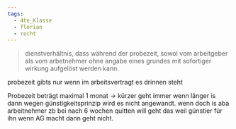 ```yaml
---
tags:
  - 4te_Klasse
  - florian
  - recht
---
```

> dienstverhältnis, dass während der probezeit, sowol vom arbeitgeber als vom arbetnehmer ohne angabe eines grundes mit sofortiger wirkung aufgelöst werden kann.

probezeit gibts nur wenn im arbeitsvertragt es drinnen steht

Probezeit beträgt maximal 1 monat → kürzer geht immer
wenn länger is dann wegen günstigkeitsprinzip wird es nicht angewandt.
wenn doch is aba arbeitnehmer zb bei nach 6 wochen quitten will geht das weil günstier für ihn wenn AG macht dann geht nicht.